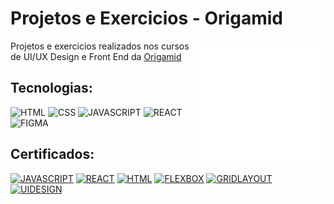 # Projetos e Exercicios - Origamid

<img align="right" width="200" src="./img/origami.png">

Projetos e exercicios realizados nos cursos de UI/UX Design e Front End da [Origamid](https://www.origamid.com/)

## Tecnologias:

![HTML](https://img.shields.io/badge/html-%2320232a.svg?style=for-the-badge&logo=html5&logoColor=%e34f26)
![CSS](https://img.shields.io/badge/css-%2320232a.svg?style=for-the-badge&logo=css3&logoColor=%2361dafb)
![JAVASCRIPT](https://img.shields.io/badge/javascript-%2320232a.svg?style=for-the-badge&logo=javascript&logoColor=%)
![REACT](https://img.shields.io/badge/react-%2320232a.svg?style=for-the-badge&logo=react&logoColor=%)
![FIGMA](https://img.shields.io/badge/figma-%2320232a.svg?style=for-the-badge&logo=figma&logoColor=%ea4c1d)

## Certificados:

[![JAVASCRIPT](https://img.shields.io/badge/JAVASCRIPT-%2320232a.svg?style=for-the-badge&logo=javascript&logoColor=white)](https://www.origamid.com/certificate/f52e923c)
[![REACT](https://img.shields.io/badge/REACT-%2320232a.svg?style=for-the-badge&logo=react&logoColor=white)](https://www.origamid.com/certificate/13782a57)
[![HTML](https://img.shields.io/badge/HTML/css-%2320232a.svg?style=for-the-badge&logo=html5&logoColor=white)](https://www.origamid.com/certificate/84115b72)
[![FLEXBOX](https://img.shields.io/badge/Flexbox-%2320232a.svg?style=for-the-badge&logo=css3&logoColor=white)](https://www.origamid.com/certificate/0a6ee79f)
[![GRIDLAYOUT](https://img.shields.io/badge/Grid-%2320232a.svg?style=for-the-badge&logo=css3&logoColor=white)](https://www.origamid.com/certificate/f71786af)
[![UIDESIGN](https://img.shields.io/badge/UI/DESIGN-%2320232a.svg?style=for-the-badge&logo=figma&logoColor=white)](https://www.origamid.com/certificate/fc8e015e)
